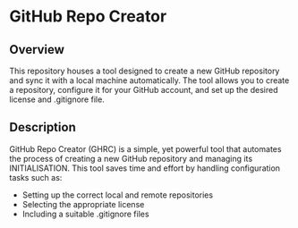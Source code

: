 # GitHub Repo Creator


## Overview

This repository houses a tool designed to create a new GitHub repository and sync it with a local machine automatically. The tool allows you to create a repository, configure it for your GitHub account, and set up the desired license and .gitignore file.


## Description

GitHub Repo Creator (GHRC) is a simple, yet powerful tool that automates the process of creating a new GitHub repository and managing its INITIALISATION. This tool saves time and effort by handling configuration tasks such as:

 - Setting up the correct local and remote repositories
 - Selecting the appropriate license
 - Including a suitable .gitignore files

